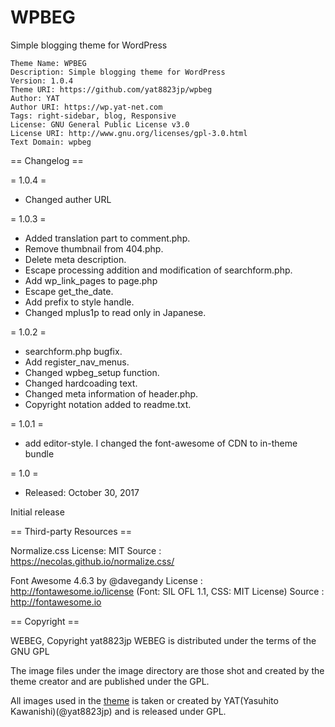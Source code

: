 # WPBEG

Simple blogging theme for WordPress

```
Theme Name: WPBEG
Description: Simple blogging theme for WordPress
Version: 1.0.4
Theme URI: https://github.com/yat8823jp/wpbeg
Author: YAT
Author URI: https://wp.yat-net.com
Tags: right-sidebar, blog, Responsive
License: GNU General Public License v3.0
License URI: http://www.gnu.org/licenses/gpl-3.0.html
Text Domain: wpbeg
```

== Changelog ==

= 1.0.4 =

- Changed auther URL

= 1.0.3 =

- Added translation part to comment.php.
- Remove thumbnail from 404.php.
- Delete meta description.
- Escape processing addition and modification of searchform.php.
- Add wp_link_pages to page.php
- Escape get_the_date.
- Add prefix to style handle.
- Changed mplus1p to read only in Japanese.

= 1.0.2 =

- searchform.php bugfix.
- Add register_nav_menus.
- Changed wpbeg_setup function.
- Changed hardcoading text.
- Changed meta information of header.php.
- Copyright notation added to readme.txt.

= 1.0.1 =

- add editor-style. I changed the font-awesome of CDN to in-theme bundle

= 1.0 =

- Released: October 30, 2017

Initial release

== Third-party Resources ==

Normalize.css
License: MIT
Source : https://necolas.github.io/normalize.css/

Font Awesome 4.6.3 by @davegandy
License : http://fontawesome.io/license (Font: SIL OFL 1.1, CSS: MIT License)
Source : http://fontawesome.io

== Copyright ==

WEBEG, Copyright yat8823jp
WEBEG is distributed under the terms of the GNU GPL

The image files under the image directory are those shot and created by the theme creator and are published under the GPL.

All images used in the [theme](https://github.com/yat8823jp/wpbeg/tree/master/images) is taken or created by YAT(Yasuhito Kawanishi)(@yat8823jp) and is released under GPL.
